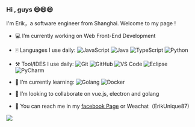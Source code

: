 ### Hi , guys 😄😄😄

I'm Erik，a software engineer from Shanghai.  Welcome to my page !

- 💻 I’m currently working on Web Front-End Development

-   :mahjong:  Languages I use daily:
  ![JavaScript](https://img.shields.io/badge/-JavaScript-yellow?style=plastic&logo=javascript)
  ![Java](https://img.shields.io/badge/-Java-red?style=plastic&logo=java)
  ![TypeScript](https://img.shields.io/badge/-TypeScript-green?style=plastic&logo=typescript)
  ![Python](https://img.shields.io/badge/-Python-8fcfd1?style=plastic&logo=Python)
-   :hammer_and_pick: Tool/IDES I use daily:
  ![Git](https://img.shields.io/badge/-Git-pink?style=plastic&logo=git)
  ![GitHub](https://img.shields.io/badge/-GitHub-yellow?style=plastic&logo=github)
  ![VS Code](https://img.shields.io/badge/-VS%20Code-007ACC?style=plastic&logo=visual-studio-code)
  ![Eclipse](https://img.shields.io/badge/-Eclipse-dark?style=plastic&logo=eclipse)
  ![PyCharm](https://img.shields.io/badge/-PyCharm-blue?style=plastic&logo=pycharm)
- 🌱 I’m currently learning: 
  ![Golang](https://img.shields.io/badge/-Go-blue?style=plastic&logo=go)
  ![Docker](https://img.shields.io/badge/-Docker-red?style=plastic&logo=docker)
  
- 👯 I’m looking to collaborate on vue.js, electron and golang

- 💬 You can reach me in my [facebook Page](https://www.facebook.com/profile.php?id=100010842647138) or Weachat（ErikUnique87)


![](https://github-readme-stats.vercel.app/api?username=ErikChanHub&theme=dark) 
